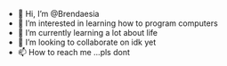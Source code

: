 - 👋 Hi, I’m @Brendaesia
- 👀 I’m interested in learning how to program computers
- 🌱 I’m currently learning a lot about life
- 💞️ I’m looking to collaborate on idk yet
- 📫 How to reach me ...pls dont

<!---
Brendaesia/Brendaesia is a ✨ special ✨ repository because its `README.md` (this file) appears on your GitHub profile.
You can click the Preview link to take a look at your changes.
--->

